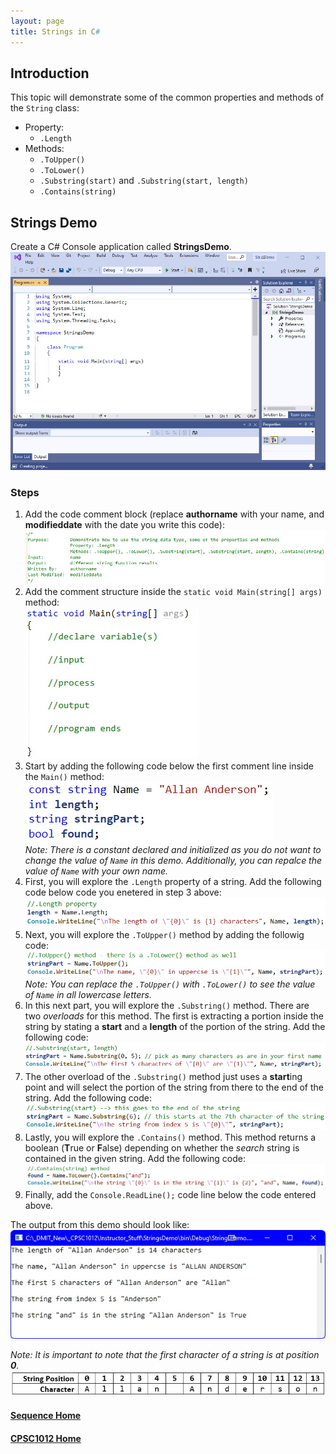 ```yaml
---
layout: page
title: Strings in C#
---
```

## Introduction
This topic will demonstrate some of the common properties and methods of the `String` class:
* Property:
  * `.Length`
* Methods:
  * `.ToUpper()`
  * `.ToLower()`
  * `.Substring(start)` and `.Substring(start, length)`
  * `.Contains(string)`

## Strings Demo
Create a C# Console application called **StringsDemo**.<br>
![strings-demo-1](files/strings-demo-1.jpg)

### Steps
1.  Add the code comment block (replace **authorname** with your name, and **modifieddate** with the date you write this code):<br>
![strings-demo-2](files/strings-demo-2.jpg)
2.  Add the comment structure inside the `static void Main(string[] args)` method:<br>
![example-problem-3](files/example-problem-3.jpg)
3.  Start by adding the following code below the first comment line inside the `Main()` method:<br>
![string-demo-1](files/string-demo-1.jpg)<br>
_Note: There is a constant declared and initialized as you do not want to change the value of `Name` in this demo. Additionally, you can repalce the value of `Name` with your own name._
4.  First, you will explore the `.Length` property of a string. Add the following code below code you enetered in step 3 above:<br>
![string-demo-2](files/string-demo-2.jpg)
5.  Next, you will explore the `.ToUpper()` method by adding the followig code:<br>
![string-demo-3](files/string-demo-3.jpg)<br>
_Note: You can replace the `.ToUpper()` with `.ToLower()` to see the value of `Name` in all lowercase letters._
6.  In this next part, you will explore the `.Substring()` method. There are two _overloads_ for this method. The first is extracting a portion inside the string by stating a **start** and a **length** of the portion of the string. Add the following code:<br>
![string-demo-4](files/string-demo-4.jpg)
7.  The other overload of the `.Substring()` method just uses a **start**ing point and will select the portion of the string from there to the end of the string. Add the following code:<br>
![string-demo-5](files/string-demo-5.jpg)
8.  Lastly, you will explore the `.Contains()` method. This method returns a boolean (**T**rue or **F**alse) depending on whether the _search_ string is contained in the given string. Add the following code:<br>
![string-demo-6](files/string-demo-6.jpg)
9.  Finally, add the `Console.ReadLine();` code line below the code entered above.

The output from this demo should look like:<br>
![string-demo-7](files/string-demo-7.jpg)

_Note: It is important to note that the first character of a string is at position **0**._<br>
![string-positions](files/string-positions.jpg)


#### [Sequence Home](index.md)
#### [CPSC1012 Home](../)